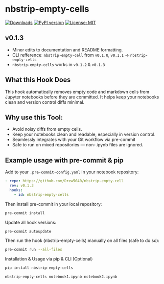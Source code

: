 # nbstrip-empty-cells
[![Downloads](https://static.pepy.tech/badge/nbstrip-empty-cells)](https://pepy.tech/project/nbstrip-empty-cells)
[![PyPI version](https://badge.fury.io/py/nbstrip-empty-cells.svg)](https://badge.fury.io/py/nbstrip-empty-cells)
[![License: MIT](https://img.shields.io/badge/License-MIT-yellow.svg)](https://opensource.org/licenses/MIT)


## v0.1.3
- Minor edits to documentation and README formatting.
- CLI refference: `nbstrip-empty-cell` from `v0.1.0`, `v0.1.1` -> `nbstrip-empty-cells`
- `nbstrip-empty-cells` works in `v0.1.2` & `v0.1.3`

## What this Hook Does
This hook automatically removes empty code and markdown cells from Jupyter notebooks before they are committed. 
It helps keep your notebooks clean and version control diffs minimal.

## Why use this Tool:
- Avoid noisy diffs from empty cells.
- Keep your notebooks clean and readable, especially in version control.
- Seamlessly integrates with your Git workflow via pre-commit
- Safe to run on mixed repositories — non-.ipynb files are ignored.

## Example usage with pre-commit & pip
Add to your `.pre-commit-config.yaml` in your notebook repository:

```yaml
- repo: https://github.com/Drew5040/nbstrip-empty-cell
  rev: v0.1.3
  hooks:
    - id: nbstrip-empty-cells
```

Then install pre-commit in your local repository:

```bash
pre-commit install
```

Update all hook versions:

```bash
pre-commit autoupdate
```

Then run the hook (nbstrip-empty-cells) manually on all files (safe to do so):
```bash
pre-commit run --all-files
```

Installation & Usage via pip & CLI (Optional)
```bash
pip install nbstrip-empty-cells

nbstrip-empty-cells notebook1.ipynb notebook2.ipynb 
```


